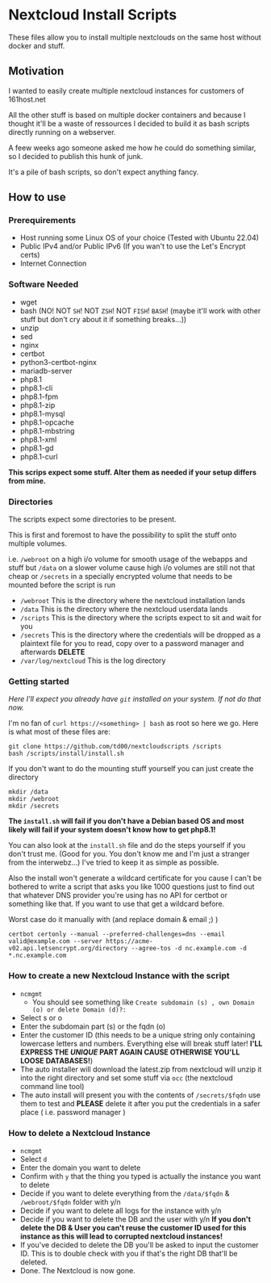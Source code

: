Nextcloud Install Scripts
===

These files allow you to install multiple nextclouds on the same host without docker and stuff.

## Motivation

I wanted to easily create multiple nextcloud instances for customers of 161host.net

All the other stuff is based on multiple docker containers and because I thought it'll be a waste of ressources I decided to build it as bash scripts directly running on a webserver.

A feew weeks ago someone asked me how he could do something similar, so I decided to publish this hunk of junk.

It's a pile of bash scripts, so don't expect anything fancy.



## How to use

### Prerequirements

- Host running some Linux OS of your choice (Tested with Ubuntu 22.04)
- Public IPv4 and/or Public IPv6 (If you wan't to use the Let's Encrypt certs)
- Internet Connection

### Software Needed

- wget
- bash (NO! NOT `SH`! NOT `ZSH`! NOT `FISH`! `BASH`! (maybe it'll work with other stuff but don't cry about it if something breaks...))
- unzip
- sed
- nginx
- certbot
- python3-certbot-nginx
- mariadb-server
- php8.1
- php8.1-cli
- php8.1-fpm
- php8.1-zip
- php8.1-mysql
- php8.1-opcache
- php8.1-mbstring
- php8.1-xml
- php8.1-gd
- php8.1-curl

**This scrips expect some stuff. Alter them as needed if your setup differs from mine.**

### Directories

The scripts expect some directories to be present.

This is first and foremost to have the possibility to split the stuff onto multiple volumes.

i.e. `/webroot` on a high i/o volume for smooth usage of the webapps and stuff but `/data` on a slower volume cause high i/o volumes are still not that cheap or `/secrets` in a specially encrypted volume that needs to be mounted before the script is run

- `/webroot` This is the directory where the nextcloud installation lands
- `/data` This is the directory where the nextcloud userdata lands
- `/scripts` This is the directory where the scripts expect to sit and wait for you
- `/secrets` This is the directory where the credentials will be dropped as a plaintext file for you to read, copy over to a password manager and afterwards **DELETE**
- `/var/log/nextcloud` This is the log directory


### Getting started

*Here I'll expect you already have `git` installed on your system. If not do that now.*

I'm no fan of `curl https://<something> | bash` as root so here we go. Here is what most of these files are:

```
git clone https://github.com/td00/nextcloudscripts /scripts
bash /scripts/install/install.sh
```

If you don't want to do the mounting stuff yourself you can just create the directory


```
mkdir /data
mkdir /webroot
mkdir /secrets
```

**The `install.sh` will fail if you don't have a Debian based OS and most likely will fail if your system doesn't know how to get php8.1!**

You can also look at the `install.sh` file and do the steps yourself if you don't trust me. (Good for you. You don't know me and I'm just a stranger from the interwebz...) I've tried to keep it as simple as possible.

Also the install won't generate a wildcard certificate for you cause I can't be bothered to write a script that asks you like 1000 questions just to find out that whatever DNS provider you're using has no API for certbot or something like that. If you want to use that get a wildcard before.

Worst case do it manually with (and replace domain & email ;) )

```
certbot certonly --manual --preferred-challenges=dns --email valid@example.com --server https://acme-v02.api.letsencrypt.org/directory --agree-tos -d nc.example.com -d *.nc.example.com
````

### How to create a new Nextcloud Instance with the script

- `ncmgmt`
  - You should see something like `Create subdomain (s) , own Domain (o) or delete Domain (d)?:`
- Select s or o 
- Enter the subdomain part (s) or the fqdn (o)
- Enter the customer ID (this needs to be a unique string only containing lowercase letters and numbers. Everything else will break stuff later! **I'LL EXPRESS THE _UNIQUE_ PART AGAIN CAUSE OTHERWISE YOU'LL LOOSE DATABASES!**)
- The auto installer will download the latest.zip from nextcloud will unzip it into the right directory and set some stuff via `occ` (the nextcloud command line tool)
- The auto install will present you with the contents of `/secrets/$fqdn` use them to test and **PLEASE** delete it after you put the credentials in a safer place ( i.e. password manager )

### How to delete a Nextcloud Instance

- `ncmgmt`
- Select `d`
- Enter the domain you want to delete
- Confirm with `y` that the thing you typed is actually the instance you want to delete
- Decide if you want to delete everything from the `/data/$fqdn` & `/webroot/$fqdn` folder with y/n
- Decide if you want to delete all logs for the instance with y/n
- Decide if you want to delete the DB and the user with y/n **If you don't delete the DB & User you can't reuse the customer ID used for this instance as this will lead to corrupted nextcloud instances!**
- If you've decided to delete the DB you'll be asked to input the customer ID. This is to double check with you if that's the right DB that'll be deleted.
- Done. The Nextcloud is now gone.
